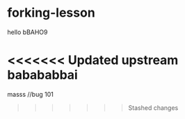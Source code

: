 # forking-lesson
hello bBAHO9

<<<<<<< Updated upstream
babababbai
=======

masss //bug 101
>>>>>>> Stashed changes
